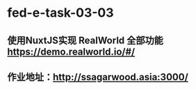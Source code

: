 # fed-e-task-03-03
## 使用NuxtJS实现 RealWorld 全部功能 https://demo.realworld.io/#/
## 作业地址：http://ssagarwood.asia:3000/